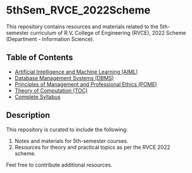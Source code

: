 # 5thSem_RVCE_2022Scheme

This repository contains resources and materials related to the 5th-semester curriculum of R.V. College of Engineering (RVCE), 2022 Scheme (Department - Information Science).

## Table of Contents

- [Artificial Intelligence and Machine Learning (AIML)](./AIML/)
- [Database Management Systems (DBMS)](./DBMS/)
- [Principles of Management and Professional Ethics (POME)](./POME/)
- [Theory of Computation (TOC)](./TOC/)
- [Complete Syllabus](./Complete_syllabus.pdf)

## Description

This repository is curated to include the following:
1. Notes and materials for 5th-semester courses.
2. Resources for theory and practical topics as per the RVCE 2022 scheme.

Feel free to contribute additional resources.

